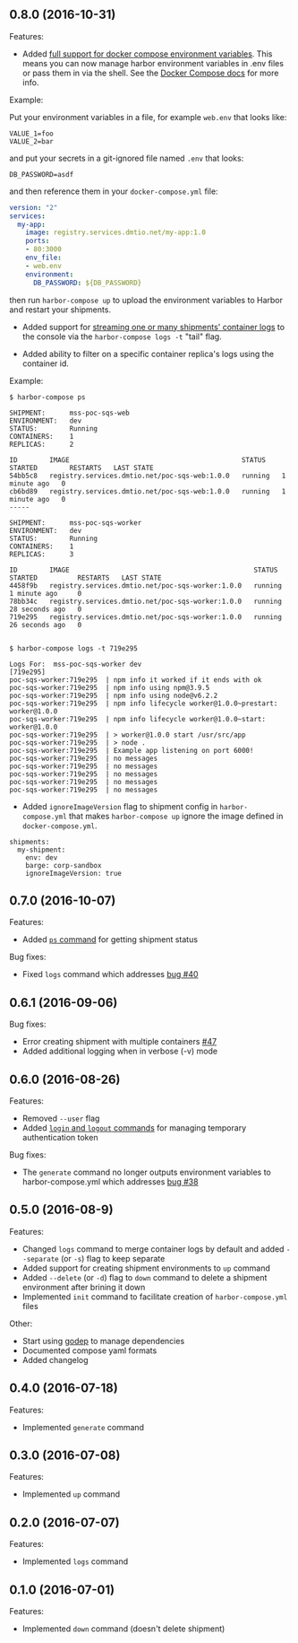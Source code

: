 ## 0.8.0 (2016-10-31)

Features:

  - Added [full support for docker compose environment variables](https://github.com/turnerlabs/harbor-compose/issues/32).  This means you can now manage harbor environment variables in .env files or pass them in via the shell.  See the [Docker Compose docs](https://docs.docker.com/compose/environment-variables/) for more info.

  Example:

  Put your environment variables in a file, for example `web.env` that looks like:

```
VALUE_1=foo
VALUE_2=bar
```

  and put your secrets in a git-ignored file named `.env` that looks:

```
DB_PASSWORD=asdf
```

  and then reference them in your `docker-compose.yml` file:

```yaml
version: "2"
services:
  my-app:
    image: registry.services.dmtio.net/my-app:1.0
    ports:
    - 80:3000
    env_file:
    - web.env    
    environment:      
      DB_PASSWORD: ${DB_PASSWORD}
```  

  then run `harbor-compose up` to upload the environment variables to Harbor and restart your shipments.

  - Added support for [streaming one or many shipments' container logs](https://github.com/turnerlabs/harbor-compose/issues/11) to the console via the `harbor-compose logs -t` "tail" flag.

  - Added ability to filter on a specific container replica's logs using the container id.
  
  Example:
```
$ harbor-compose ps

SHIPMENT:      mss-poc-sqs-web   
ENVIRONMENT:   dev               
STATUS:        Running           
CONTAINERS:    1                 
REPLICAS:      2

ID        IMAGE                                           STATUS    STARTED        RESTARTS   LAST STATE   
54bb5c8   registry.services.dmtio.net/poc-sqs-web:1.0.0   running   1 minute ago   0                       
cb6bd89   registry.services.dmtio.net/poc-sqs-web:1.0.0   running   1 minute ago   0                       
-----

SHIPMENT:      mss-poc-sqs-worker   
ENVIRONMENT:   dev                  
STATUS:        Running              
CONTAINERS:    1                    
REPLICAS:      3

ID        IMAGE                                              STATUS    STARTED          RESTARTS   LAST STATE   
4458f9b   registry.services.dmtio.net/poc-sqs-worker:1.0.0   running   1 minute ago     0                       
78bb34c   registry.services.dmtio.net/poc-sqs-worker:1.0.0   running   28 seconds ago   0                       
719e295   registry.services.dmtio.net/poc-sqs-worker:1.0.0   running   26 seconds ago   0


$ harbor-compose logs -t 719e295

Logs For:  mss-poc-sqs-worker dev
[719e295]
poc-sqs-worker:719e295  | npm info it worked if it ends with ok
poc-sqs-worker:719e295  | npm info using npm@3.9.5
poc-sqs-worker:719e295  | npm info using node@v6.2.2
poc-sqs-worker:719e295  | npm info lifecycle worker@1.0.0~prestart: worker@1.0.0
poc-sqs-worker:719e295  | npm info lifecycle worker@1.0.0~start: worker@1.0.0
poc-sqs-worker:719e295  | > worker@1.0.0 start /usr/src/app
poc-sqs-worker:719e295  | > node .
poc-sqs-worker:719e295  | Example app listening on port 6000!
poc-sqs-worker:719e295  | no messages
poc-sqs-worker:719e295  | no messages
poc-sqs-worker:719e295  | no messages
poc-sqs-worker:719e295  | no messages
poc-sqs-worker:719e295  | no messages 
```

- Added `ignoreImageVersion` flag to shipment config in `harbor-compose.yml` that makes `harbor-compose up` ignore the image defined in `docker-compose.yml`. 

```
shipments:
  my-shipment:
    env: dev
    barge: corp-sandbox
    ignoreImageVersion: true
```


## 0.7.0 (2016-10-07)

Features:

  - Added [`ps` command](https://github.com/turnerlabs/harbor-compose/issues/14) for getting shipment status

Bug fixes:

  - Fixed `logs` command which addresses [bug #40](https://github.com/turnerlabs/harbor-compose/issues/40)


## 0.6.1 (2016-09-06)

Bug fixes:

  - Error creating shipment with multiple containers [#47](https://github.com/turnerlabs/harbor-compose/issues/47)
  - Added additional logging when in verbose (-v) mode 


## 0.6.0 (2016-08-26)

Features:

  - Removed `--user` flag
  - Added [`login` and `logout` commands](https://github.com/turnerlabs/harbor-compose/issues/10) for managing temporary authentication token

Bug fixes:

  - The `generate` command no longer outputs environment variables to harbor-compose.yml which addresses [bug #38](https://github.com/turnerlabs/harbor-compose/issues/38) 


## 0.5.0 (2016-08-9)

Features:

  - Changed `logs` command to merge container logs by default and added `--separate` (or `-s`) flag to keep separate
  - Added support for creating shipment environments to `up` command  
  - Added `--delete` (or `-d`) flag to `down` command to delete a shipment environment after brining it down
  - Implemented `init` command to facilitate creation of `harbor-compose.yml` files

Other:

- Start using [godep](https://github.com/tools/godep) to manage dependencies
- Documented compose yaml formats
- Added changelog


## 0.4.0 (2016-07-18)

Features:

  - Implemented `generate` command


## 0.3.0 (2016-07-08)

Features:

  - Implemented `up` command


## 0.2.0 (2016-07-07)

Features:

  - Implemented `logs` command


## 0.1.0 (2016-07-01)

Features:

  - Implemented `down` command (doesn't delete shipment)  